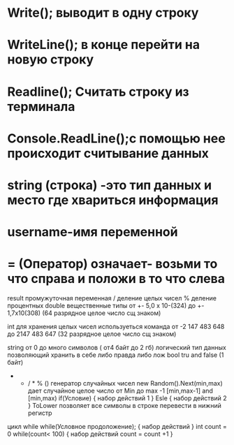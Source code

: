 # Write(); выводит в одну строку
# WriteLine(); в конце перейти на новую строку
# Readline(); Считать строку из терминала
# Console.ReadLine();с помощью нее происходит считывание данных
# string (строка) -это тип данных и место где хвариться информация
# username-имя переменной
#  = (Оператор) означает- возьми то что справа и положи в то что слева
result промужуточная переменная
/ деление целых чисел
% деление процентных
double  вещественные типы от +- 5,0 x 10-(324) до +- 1,7x10(308) (64 разрядное  целое число сщ знаком)

int для хранения  целых чисел используеться команда  от -2 147 483 648 до 2147 483 647 (32 разрядное  целое число сщ знаком)

string от 0 до много символов ( от4 байт до 2 гб)
логический тип данных позволяющий хранить в себе либо  правда либо лож bool tru and false (1 байт)
+ - / * % ()
 генератор случайных чисел new Random().Next(min,max) дает случайное целое число от Min до max -1 [min,max-1] and [min,max)
if(Условие)
{
         набор действий 1
}
Esle
{
              набор действий 2
}
ToLower позволяет все символы в строке перевести в нижний регистр

цикл while
while(Условное продоложение);
{
    набор действий
}
int count = 0
while(count< 100)
{
    набор действий
    count = count +1
}